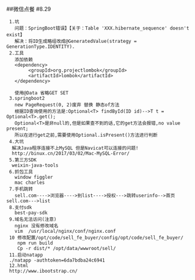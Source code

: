 ##微信点餐
   #8.29
   
     1.坑
       问题：SpringBoot错误】【关于：Table 'XXX.hibernate_sequence' doesn't exist】
       解决：将ID生成略组改成@GeneratedValue(strategy = GenerationType.IDENTITY).
     2.工具
       添加依赖
       <dependency>
            <groupId>org.projectlombok</groupId>
            <artifactId>lombok</artifactId>
       </dependency>
       
       使用@Data 省略GET SET 
     3.springboot2
       new PageRequest(0, 2)废弃 替换 静态of方法
       根据ID查询使用的方法是:Optional<T> findById(ID id)-->T t = Optional<T>.get();
       Optional<T>是非null的,但是如果查不到的话,它的get方法会报错,no value present;
       所以在进行get之前,需要使用Optional.isPresent()方法进行判断  
     4.大坑
      解决Java程序连接不上MySQL 但是Navicat可以连接的问题!
      http://binux.cn/2017/03/02/Mac-MySQL-Error/ 
     5.第三方SDK
      weixin-java-tools  
     6.抓包工具
       window figgler
       mac charles 
     7.手机跳转
       sell.com---->浏览器---->到list---->授权--->跳转userinfo-->首页sell.com--->list  
     8.支付sdk
       best-pay-sdk
     9.域名无法访问(注意)
       nginx 没有修改域名
       vim  /usr/local/nginx/conf/nginx.conf
     10 修改配置/opt/code/sell_fe_buyer/config/opt/code/sell_fe_buyer/
        npm run build
        Cp -r dist/* /opt/data/wwwroot/sell/
     11.启动natapp
     ./natapp -authtoken=6da7bdba24c6941
     12.html 
     http://www.ibootstrap.cn/   
         
       
          